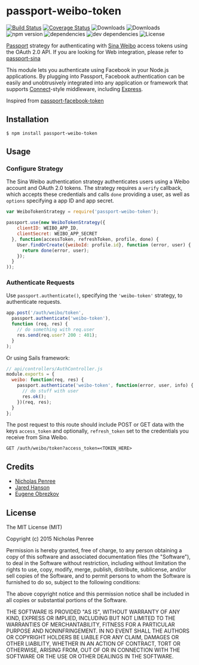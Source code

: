 # passport-weibo-token

[![Build Status](https://travis-ci.org/drudge/passport-weibo-token.svg)](https://travis-ci.org/drudge/passport-weibo-token)
[![Coverage Status](https://coveralls.io/repos/drudge/passport-weibo-token/badge.svg?branch=master&service=github)](https://coveralls.io/github/drudge/passport-weibo-token?branch=master)
![Downloads](https://img.shields.io/npm/dm/passport-weibo-token.svg)
![Downloads](https://img.shields.io/npm/dt/passport-weibo-token.svg)
![npm version](https://img.shields.io/npm/v/passport-weibo-token.svg)
![dependencies](https://img.shields.io/david/drudge/passport-weibo-token.svg)
![dev dependencies](https://img.shields.io/david/dev/drudge/passport-weibo-token.svg)
![License](https://img.shields.io/npm/l/passport-weibo-token.svg)

[Passport](http://passportjs.org/) strategy for authenticating with [Sina Weibo](http://www.weibo.com/)
access tokens using the OAuth 2.0 API.
If you are looking for Web integration, please refer to [passport-sina](https://github.com/kfll/passport-sina)

This module lets you authenticate using Facebook in your Node.js applications.
By plugging into Passport, Facebook authentication can be easily and
unobtrusively integrated into any application or framework that supports
[Connect](http://www.senchalabs.org/connect/)-style middleware, including
[Express](http://expressjs.com/).

Inspired from [passport-facebook-token](https://github.com/drudge/passport-facebook-token)

## Installation

    $ npm install passport-weibo-token

## Usage

### Configure Strategy

The Sina Weibo authentication strategy authenticates users using a Weibo
account and OAuth 2.0 tokens.  The strategy requires a `verify` callback, which
accepts these credentials and calls `done` providing a user, as well as
`options` specifying a app ID and app secret.

```js
var WeiboTokenStrategy = require('passport-weibo-token');

passport.use(new WeiboTokenStrategy({
    clientID: WEIBO_APP_ID,
    clientSecret: WEIBO_APP_SECRET
  }, function(accessToken, refreshToken, profile, done) {
    User.findOrCreate({weiboId: profile.id}, function (error, user) {
      return done(error, user);
    });
  }
));
```

### Authenticate Requests

Use `passport.authenticate()`, specifying the `'weibo-token'` strategy, to authenticate requests.

```js
app.post('/auth/weibo/token',
  passport.authenticate('weibo-token'),
  function (req, res) {
    // do something with req.user
    res.send(req.user? 200 : 401);
  }
);
```

Or using Sails framework:

```javascript
// api/controllers/AuthController.js
module.exports = {
  weibo: function(req, res) {
    passport.authenticate('weibo-token', function(error, user, info) {
      // do stuff with user
      res.ok();
    })(req, res);
  }
};
```

The post request to this route should include POST or GET data with the keys `access_token` and optionally, `refresh_token` set to the credentials you receive from Sina Weibo.

```
GET /auth/weibo/token?access_token=<TOKEN_HERE>
```

## Credits

  - [Nicholas Penree](http://github.com/drudge)
  - [Jared Hanson](http://github.com/jaredhanson)
  - [Eugene Obrezkov](http://github.com/ghaiklor)

## License

The MIT License (MIT)

Copyright (c) 2015 Nicholas Penree

Permission is hereby granted, free of charge, to any person obtaining a copy
of this software and associated documentation files (the "Software"), to deal
in the Software without restriction, including without limitation the rights
to use, copy, modify, merge, publish, distribute, sublicense, and/or sell
copies of the Software, and to permit persons to whom the Software is
furnished to do so, subject to the following conditions:

The above copyright notice and this permission notice shall be included in all
copies or substantial portions of the Software.

THE SOFTWARE IS PROVIDED "AS IS", WITHOUT WARRANTY OF ANY KIND, EXPRESS OR
IMPLIED, INCLUDING BUT NOT LIMITED TO THE WARRANTIES OF MERCHANTABILITY,
FITNESS FOR A PARTICULAR PURPOSE AND NONINFRINGEMENT. IN NO EVENT SHALL THE
AUTHORS OR COPYRIGHT HOLDERS BE LIABLE FOR ANY CLAIM, DAMAGES OR OTHER
LIABILITY, WHETHER IN AN ACTION OF CONTRACT, TORT OR OTHERWISE, ARISING FROM,
OUT OF OR IN CONNECTION WITH THE SOFTWARE OR THE USE OR OTHER DEALINGS IN THE
SOFTWARE.